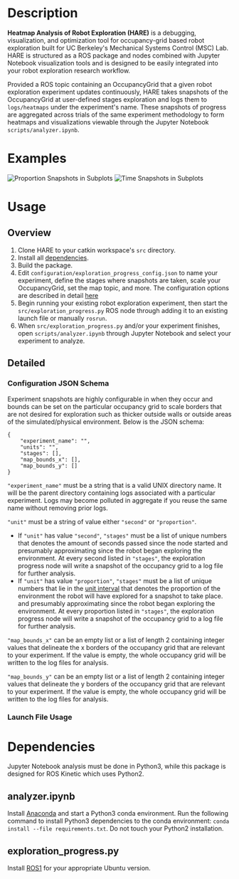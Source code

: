 # Description 
**Heatmap Analysis of Robot Exploration (HARE)** is a debugging, visualization, and optimization tool for occupancy-grid based robot exploration built for UC Berkeley's Mechanical Systems Control (MSC) Lab. HARE is structured as a ROS package and nodes combined with Jupyter Notebook visualization tools and is designed to be easily integrated into your robot exploration research workflow. 

Provided a ROS topic containing an OccupancyGrid that a given robot exploration experiment updates continuously, HARE takes snapshots of the OccupancyGrid at user-defined stages exploration and logs them to ```logs/heatmaps``` under the experiment's name. These snapshots of progress are aggregated across trials of the same experiment methodology to form heatmaps and visualizations viewable through the Jupyter Notebook ```scripts/analyzer.ipynb```. 

# Examples
![Proportion Snapshots in Subplots](media/fazildgr8_proportion_subplot.png)
![Time Snapshots in Subplots](media/fazildgr8_time_subplot.png)
# Usage 
## Overview
1. Clone HARE to your catkin workspace's ```src``` directory. 
2. Install all [dependencies](#Dependencies).
3. Build the package. 
4. Edit ```configuration/exploration_progress_config.json``` to name your experiment, define the stages where snapshots are taken, scale your OccupancyGrid, set the map topic, and more. The configuration options are described in detail [here](#Details)
5. Begin running your existing robot exploration experiment, then start the ```src/exploration_progress.py``` ROS node through adding it to an existing launch file or manually ```rosrun```.
6. When ```src/exploration_progress.py``` and/or your experiment finishes, open ```scripts/analyzer.ipynb``` through Jupyter Notebook and select your experiment to analyze. 

## Detailed
### Configuration JSON Schema
Experiment snapshots are highly configurable in when they occur and bounds can be set on the particular occupancy grid to scale borders that are not desired for exploration such as thicker outside walls or outside areas of the simulated/physical environment. Below is the JSON schema: 
```
{
    "experiment_name": "",
    "units": "",
    "stages": [],
    "map_bounds_x": [],
    "map_bounds_y": []
}
```

```"experiment_name"``` must be a string that is a valid UNIX directory name. It will be the parent directory containing logs associated with a particular experiment. Logs may become polluted in aggregate if you reuse the same name without removing prior logs. 

```"unit"``` must be a string of value either ```"second"``` or ```"proportion"```. 

- If ```"unit"``` has value ```"second"```, ```"stages"``` must be a list of unique numbers that denotes the amount of seconds passed since the node started and presumably approximating since the robot began exploring the environment. At every second listed in ```"stages"```, the exploration progress node will write a snapshot of the occupancy grid to a log file for further analysis. 
- If ```"unit"``` has value ```"proportion"```, ```"stages"``` must be a list of unique numbers that lie in the [unit interval](https://en.wikipedia.org/wiki/Unit_interval) that denotes the proportion of the environment the robot will have explored for a snapshot to take place. and presumably approximating since the robot began exploring the environment. At every proportion listed in ```"stages"```, the exploration progress node will write a snapshot of the occupancy grid to a log file for further analysis. 

```"map_bounds_x"``` can be an empty list or a list of length 2 containing integer values that delineate the x borders of the occupancy grid that are relevant to your experiment. If the value is empty, the whole occupancy grid will be written to the log files for analysis. 

```"map_bounds_y"``` can be an empty list or a list of length 2 containing integer values that delineate the y borders of the occupancy grid that are relevant to your experiment. If the value is empty, the whole occupancy grid will be written to the log files for analysis. 

### Launch File Usage



# Dependencies 
Jupyter Notebook analysis must be done in Python3, while this package is designed for ROS Kinetic which uses Python2. 

## analyzer.ipynb
Install [Anaconda](https://www.anaconda.com/) and start a Python3 conda environment. Run the following command to install Python3 dependencies to the conda environment: ```conda install --file requirements.txt```. Do not touch your Python2 installation.

## exploration_progress.py
Install [ROS1](http://wiki.ros.org/) for your appropriate Ubuntu version. 